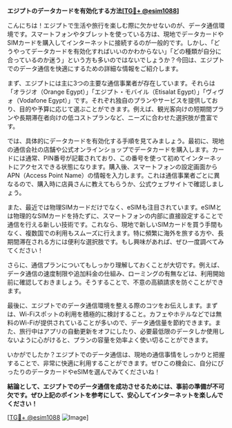 **エジプトのデータカードを有効化する方法[[TG💪+ @esim1088](https://t.me/s/esim1088)]**

こんにちは！エジプトで生活や旅行を楽しむ際に欠かせないのが、データ通信環境です。スマートフォンやタブレットを使っている方は、現地でデータカードやSIMカードを購入してインターネットに接続するのが一般的です。しかし、「どうやってデータカードを有効化すればいいのかわからない」「どの種類が自分に合っているのか迷う」という方も多いのではないでしょうか？今回は、エジプトでのデータ通信を快適にするための詳細な情報をご紹介します。

まず、エジプトには主に3つの主要な通信事業者が存在しています。それらは「オラジオ（Orange Egypt）」「エジプト・モバイル（Etisalat Egypt）」「ヴィヴォ（Vodafone Egypt）」です。それぞれ独自のプランやサービスを提供しており、目的や予算に応じて選ぶことができます。例えば、観光客向けの短期間プランや長期滞在者向けの低コストプランなど、ニーズに合わせた選択肢が豊富です。

では、具体的にデータカードを有効化する手順を見てみましょう。最初に、現地の通信会社の店舗や公式オンラインショップでデータカードを購入します。カードには通常、PIN番号が記載されており、この番号を使って初めてインターネットにアクセスできる状態になります。購入後、スマートフォンの設定画面からAPN（Access Point Name）の情報を入力します。これは通信事業者ごとに異なるので、購入時に店員さんに教えてもらうか、公式ウェブサイトで確認しましょう。

また、最近では物理SIMカードだけでなく、eSIMも注目されています。eSIMとは物理的なSIMカードを持たずに、スマートフォンの内部に直接設定することで通信を行える新しい技術です。これなら、現地で新しいSIMカードを買う手間もなく、複数国での利用もスムーズに行えます。特に頻繁に海外を旅する方や、長期間滞在される方には便利な選択肢です。もし興味があれば、ぜひ一度調べてみてください！

さらに、通信プランについてもしっかり理解しておくことが大切です。例えば、データ通信の速度制限や追加料金の仕組み、ローミングの有無などは、利用開始前に確認しておきましょう。そうすることで、不意の高額請求を防ぐことができます。

最後に、エジプトでのデータ通信環境を整える際のコツをお伝えします。まずは、Wi-Fiスポットの利用を積極的に検討すること。カフェやホテルなどでは無料のWi-Fiが提供されていることが多いので、データ通信量を節約できます。また、旅行中はアプリの自動更新をオフにしたり、必要最低限のデータしか使用しないように心がけると、プランの容量を効率よく使い切ることができます。

いかがでしたか？エジプトでのデータ通信は、現地の通信事情をしっかりと把握することで、非常に快適に利用することができます。ぜひこの機会に、自分にぴったりのデータカードやeSIMを選んでみてくださいね！

**結論として、エジプトでのデータ通信を成功させるためには、事前の準備が不可欠です。ぜひ上記のポイントを参考にして、安心してインターネットを楽しんでください！**

[[TG💪+ @esim1088](https://t.me/s/esim1088) ![Image](https://i.postimg.cc/Y0z9fWf4/image.png)]
